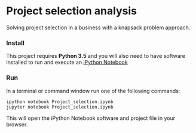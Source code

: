 # Project selection analysis

Solving project selection in a business with a knapsack problem approach.

### Install

This project requires **Python 3.5** and you will also need to have software installed to run and execute an [iPython Notebook](http://ipython.org/notebook.html)

### Run

In a terminal or command window run one of the following commands:

```ipython notebook Project_selection.ipynb```  
```jupyter notebook Project_selection.ipynb```

This will open the iPython Notebook software and project file in your browser.
